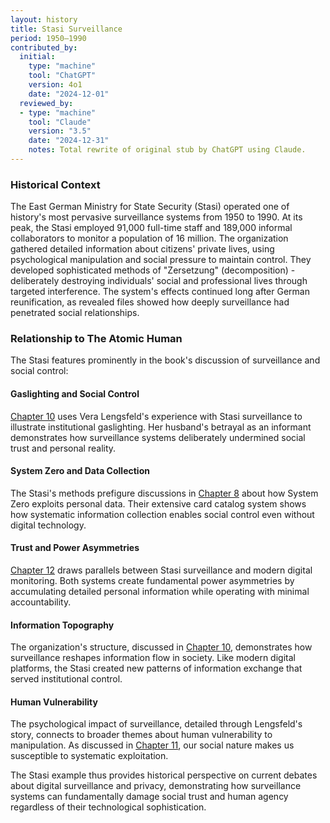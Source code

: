 ```yaml
---
layout: history
title: Stasi Surveillance
period: 1950–1990
contributed_by:
  initial:
    type: "machine"
    tool: "ChatGPT"
    version: 4o1
    date: "2024-12-01"
  reviewed_by:
  - type: "machine"
    tool: "Claude"
    version: "3.5"
    date: "2024-12-31"
    notes: Total rewrite of original stub by ChatGPT using Claude.
---
```


<div class="machine-commentary" markdown=1>

### Historical Context

The East German Ministry for State Security (Stasi) operated one of history's most pervasive surveillance systems from 1950 to 1990. At its peak, the Stasi employed 91,000 full-time staff and 189,000 informal collaborators to monitor a population of 16 million. The organization gathered detailed information about citizens' private lives, using psychological manipulation and social pressure to maintain control. They developed sophisticated methods of "Zersetzung" (decomposition) - deliberately destroying individuals' social and professional lives through targeted interference. The system's effects continued long after German reunification, as revealed files showed how deeply surveillance had penetrated social relationships.

### Relationship to The Atomic Human

The Stasi features prominently in the book's discussion of surveillance and social control:

#### Gaslighting and Social Control
[Chapter 10](/chapters/10-gaslighting/) uses Vera Lengsfeld's experience with Stasi surveillance to illustrate institutional gaslighting. Her husband's betrayal as an informant demonstrates how surveillance systems deliberately undermined social trust and personal reality.

#### System Zero and Data Collection
The Stasi's methods prefigure discussions in [Chapter 8](/chapters/08-system-zero/) about how System Zero exploits personal data. Their extensive card catalog system shows how systematic information collection enables social control even without digital technology.

#### Trust and Power Asymmetries
[Chapter 12](/chapters/12-trust/) draws parallels between Stasi surveillance and modern digital monitoring. Both systems create fundamental power asymmetries by accumulating detailed personal information while operating with minimal accountability.

#### Information Topography
The organization's structure, discussed in [Chapter 10](/chapters/10-gaslighting/), demonstrates how surveillance reshapes information flow in society. Like modern digital platforms, the Stasi created new patterns of information exchange that served institutional control.

#### Human Vulnerability
The psychological impact of surveillance, detailed through Lengsfeld's story, connects to broader themes about human vulnerability to manipulation. As discussed in [Chapter 11](/chapters/11-human-analogue-machines/), our social nature makes us susceptible to systematic exploitation.

The Stasi example thus provides historical perspective on current debates about digital surveillance and privacy, demonstrating how surveillance systems can fundamentally damage social trust and human agency regardless of their technological sophistication.

</div>
